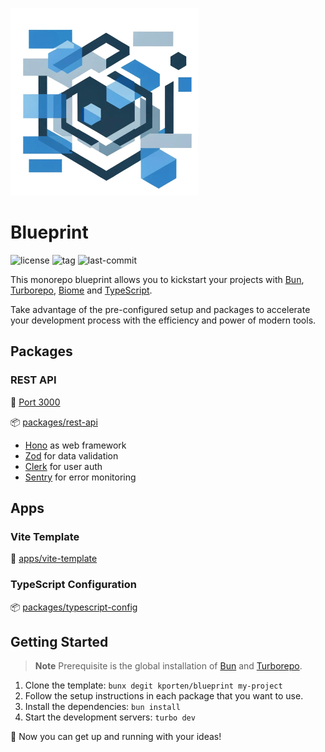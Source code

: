![logo](./assets/logo.jpg)

# Blueprint

![license](https://img.shields.io/github/license/kporten/blueprint?style=for-the-badge)
![tag](https://img.shields.io/github/v/tag/kporten/blueprint?style=for-the-badge)
![last-commit](https://img.shields.io/github/last-commit/kporten/blueprint?style=for-the-badge)

This monorepo blueprint allows you to kickstart your projects with [Bun](https://bun.sh), [Turborepo](https://turbo.build/repo), [Biome](https://biomejs.dev) and [TypeScript](https://www.typescriptlang.org).

Take advantage of the pre-configured setup and packages to accelerate your development process with the efficiency and power of modern tools.

## Packages

### REST API

:electric_plug: [Port 3000](http://localhost:3000)

:package: [packages/rest-api](./packages/rest-api)

- [Hono](https://hono.dev) as web framework
- [Zod](https://zod.dev) for data validation
- [Clerk](https://clerk.com) for user auth
- [Sentry](https://sentry.io) for error monitoring

## Apps

### Vite Template

🚀 [apps/vite-template](./apps/vite-template)

### TypeScript Configuration

:package: [packages/typescript-config](./packages/typescript-config)

## Getting Started

> **Note**
> Prerequisite is the global installation of [Bun](https://bun.sh/docs/installation) and [Turborepo](https://turbo.build/repo/docs/installing).

1. Clone the template: `bunx degit kporten/blueprint my-project`
2. Follow the setup instructions in each package that you want to use.
3. Install the dependencies: `bun install`
4. Start the development servers: `turbo dev`

:tada: Now you can get up and running with your ideas!
